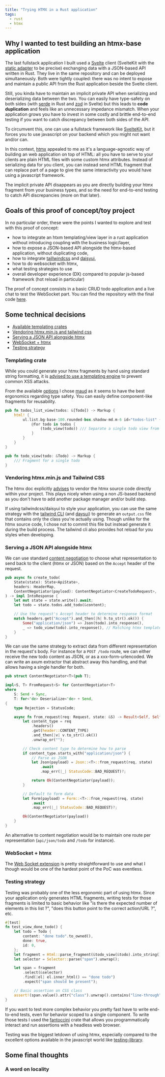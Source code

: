 ```yaml
---
title: "Trying HTMX in a Rust application"
tags:
  - rust
  - htmx
---
```


## Why I wanted to test building an htmx-base application

The last fullstack application I built used a [Svelte](https://svelte.dev/)
client (SvelteKit with the
[static adapter](https://svelte.dev/docs/kit/adapter-static) to be precise)
exchanging data with a JSON-based API written in Rust. They live in the same
repository and can be deployed simultaneously. Both were tightly coupled: there
was no intent to expose and maintain a public API from the Rust application
beside the Svelte client.

Still, you kinda have to maintain an implicit private API when serializing and
deserializing data between the two. You can easily have type-safety on both
sides (with [serde](https://serde.rs/) in Rust and [zod](https://zod.dev/) in
Svelte) but this leads to **code duplication** and feels like an unnecessary
impedance mismatch. When your application grows you have to invest in some
costly and brittle end-to-end testing if you want to catch discrepancy between
both sides of the API.

To circumvent this, one can use a fullstack framework like
[SvelteKit](https://svelte.dev/docs/kit/introduction), but it forces you to use
javascript on your backend which you might not want and/or can.

In this context, [htmx](https://htmx.org/) appealed to me as it's a
language-agnostic way of building an web application on top of HTML: all you
have to serve to your clients are plain HTML files with some custom htmx
attributes. Instead of serializing data for you client, you can instead send
HTML fragment that can replace part of a page to give the same interactivity you
would have using a javascript framework.

The implicit private API disappears as you are directly building your htmx
fragment from your business types, and so the need for end-to-end testing to
catch API discrepancies (more on that later).

<!-- In this application, most user interactions where persisted on the backend and
client-only interactions were limited to some basic show/hide elements of
navigation. -->

## Goals of this proof of concept/toy project

In no particular order, these were the points I wanted to explore and test with
this proof of concept:

- how to integrate an htxm templating/view layer in a rust application without
  introducing coupling with the business logic/layer,
- how to expose a JSON-based API alongside the htmx-based application, without
  duplicating code,
- how to integrate [taillwindcss](https://tailwindcss.com/) and
  [daisyui](https://daisyui.com/),
- how to do websocket with htmx,
- what testing strategies to use
- overall developer experience (DX) compared to popular js-based framework (hot
  reload in particular)

The proof of concept consists in a basic CRUD todo application and a live chat
to test the WebSocket part. You can find the repository with the final code
[here](https://github.com/thomas-god/poc-rust-htmx).

## Some technical decisions

- [Available templating crates](#available-templating-crates)
- [Vendoring htmx.min.js and tailwind css](#vendoring-htmxminjs-and-tailwind-css)
- [Serving a JSON API alongside htmx](#serving-a-json-api-alongside-htmx)
- [WebSocket + htmx](#websocket--htmx)
- [Testing strategy](#testing-strategy)

### Templating crate

While you could generate your htmx fragments by hand using standard string
formatting, it is
[advised to use a templating engine](https://htmx.org/essays/web-security-basics-with-htmx/#always-use-an-auto-escaping-template-engine)
to prevent common XSS attacks.

From the available [options](https://www.arewewebyet.org/topics/templating/) I
chose [maud](https://maud.lambda.xyz/) as it seems to have the best ergonomics
regarding type safety. You can easily define component-like fragments for
reusability.

```rust
pub fn todos_list_view(todos: &[Todo]) -> Markup {
    html! {
        ul.list.bg-base-100.rounded-box.shadow-md.m-6 id="todos-list" {
            @for todo in todos {
                (todo_view(todo)) /// Separate a single todo view from the list of all todos
            }
        }
    }
}

pub fn todo_view(todo: &Todo) -> Markup {
    /// Fragment for a single todo
}
```

### Vendoring htmx.min.js and Tailwind CSS

The htmx doc explicitly [advises](https://htmx.org/docs/#download-a-copy) to
vendor the htmx source code directly within your project. This plays nicely when
using a non JS-based backend as you don't have to add another package manager
and/or build step.

If using tailwindcss/daisyui to style your application, you can use the same
strategy with the
[tailwind CLI](https://tailwindcss.com/docs/installation/tailwind-cli) (and
[daysui](https://daisyui.com/docs/install/standalone/)) to generate an
`output.css` file that contains only the class you're actually using. Though
unlike for the htmx source code, I chose not to commit this file but instead
generate it during the build process. The tailwind cli also provides hot reload
for you styles when developing.

### Serving a JSON API alongside htmx

We can use standard
[content negotiation](https://developer.mozilla.org/en-US/docs/Web/HTTP/Content_negotiation)
to choose what representation to send back to the client (htmx or JSON) based on
the `Accept` header of the request.

```rust
pub async fn create_todo(
    State(state): State<ApiState>,
    headers: HeaderMap,
    ContentNegotiator(payload): ContentNegotiator<CreateTodoRequest>,
) -> impl IntoResponse {
    let mut state = state.write().await;
    let todo = state.todos.add_todo(&content);

    // Use the request's Accept header to determine response format
    match headers.get("Accept").and_then(|h| h.to_str().ok()) {
        Some("application/json") => Json(todo).into_response(),
        _ => todo_view(todo).into_response(), // Matching htmx template
    }
}
```

We can use the same strategy to extract data from different representation in
the request's body. For instance for a `POST /todo` route, we can either receive
the new todo content as JSON, or as a xxx-form-urlencoded. We can write an axum
extractor that abstract away this handling, and that allows having a single
handler for both.

```rust
pub struct ContentNegotiator<T>(pub T);

impl<S, T> FromRequest<S> for ContentNegotiator<T>
where
    S: Send + Sync,
    T: for<'de> Deserialize<'de> + Send,
{
    type Rejection = StatusCode;

    async fn from_request(req: Request, state: &S) -> Result<Self, Self::Rejection> {
        let content_type = req
            .headers()
            .get(header::CONTENT_TYPE)
            .and_then(|v| v.to_str().ok())
            .unwrap_or("");

        // Check content type to determine how to parse
        if content_type.starts_with("application/json") {
            // Parse as JSON
            let Json(payload) = Json::<T>::from_request(req, state)
                .await
                .map_err(|_| StatusCode::BAD_REQUEST)?;

            return Ok(ContentNegotiator(payload));
        }

        // Default to form data
        let Form(payload) = Form::<T>::from_request(req, state)
            .await
            .map_err(|_| StatusCode::BAD_REQUEST)?;

        Ok(ContentNegotiator(payload))
    }
}
```

An alternative to content negotiation would be to maintain one route per
representation (`api/json/todo` and `/todo` for instance).

### WebSocket + htmx

The [Web Socket extension](https://htmx.org/extensions/ws/) is pretty
straightforward to use and what I though would be one of the hardest point of
the PoC was eventless.

### Testing strategy

Testing was probably one of the less ergonomic part of using htmx. Since your
application only generates HTML fragments, writing tests for those fragments is
limited to basic behavior like "is there the expected number of elements in this
list ?", "does this button point to the correct action/URL ?", etc.

```rust
#[test]
fn test_view_done_todo() {
    let todo = Todo {
        content: "done todo".to_owned(),
        done: true,
        id: 0,
    };
    let fragment = Html::parse_fragment(&todo_view(&todo).into_string());
    let selector = Selector::parse("span").unwrap();

    let span = fragment
        .select(&selector)
        .find(|el| el.inner_html() == "done todo")
        .expect("span should be present");

    // Basic assertion on CSS class
    assert!(span.value().attr("class").unwrap().contains("line-through"));
}
```

If you want to test more complex behavior you pretty fast have to write
end-to-end tests, even for behavior scoped to a single component. To write those
tests I used the [fantoccini](https://github.com/jonhoo/fantoccini) crate that
allows you programmatically interact and run assertions with a headless web
browser.

Testing was the biggest letdown of using htmx, especially compared to the
excellent options available in the javascript world like
[testing-library](https://testing-library.com/).

## Some final thoughts

### A word on locality
